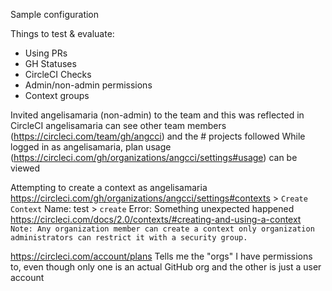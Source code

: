 Sample configuration

Things to test & evaluate:
- Using PRs
- GH Statuses
- CircleCI Checks
- Admin/non-admin permissions
- Context groups

Invited angelisamaria (non-admin) to the team and this was reflected in CircleCI
angelisamaria can see other team members (https://circleci.com/team/gh/angcci) and the # projects followed
While logged in as angelisamaria, plan usage (https://circleci.com/gh/organizations/angcci/settings#usage) can be viewed

Attempting to create a context as angelisamaria
https://circleci.com/gh/organizations/angcci/settings#contexts > `Create Context`
Name: test > `create`
Error: Something unexpected happened
https://circleci.com/docs/2.0/contexts/#creating-and-using-a-context
`Note: Any organization member can create a context only organization administrators can restrict it with a security group.`

https://circleci.com/account/plans
Tells me the "orgs" I have permissions to, even though only one is an actual GitHub org and the other is just a user account
